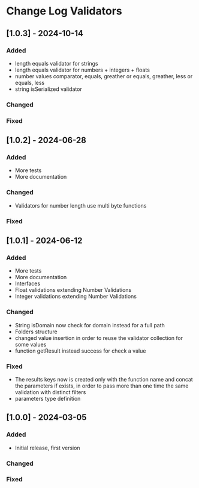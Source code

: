 # Change Log Validators

## [1.0.3] - 2024-10-14

### Added
- length equals validator for strings
- length equals validator for numbers + integers + floats
- number values comparator, equals, greather or equals, greather, less or equals, less
- string isSerialized validator

### Changed

### Fixed


## [1.0.2] - 2024-06-28

### Added
- More tests
- More documentation

### Changed
- Validators for number length use multi byte functions 

### Fixed


## [1.0.1] - 2024-06-12

### Added

- More tests
- More documentation
- Interfaces
- Float validations extending Number Validations
- Integer validations extending Number Validations

### Changed

- String isDomain now check for domain instead for a full path
- Folders structure
- changed value insertion in order to reuse the validator collection for some values
- function getResult instead success for check a value

### Fixed

- The results keys now is created only with the function name and concat the parameters if exists, in order to pass more than one time the same validation with distinct filters
- parameters type definition

## [1.0.0] - 2024-03-05

### Added

- Initial release, first version

### Changed

### Fixed
